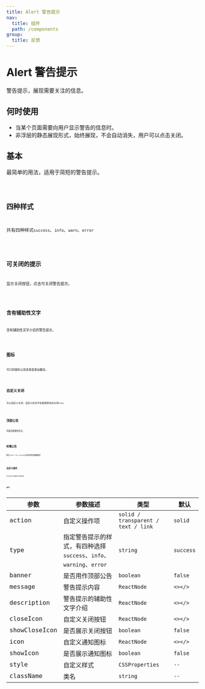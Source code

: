 ```yaml
---
title: Alert 警告提示
nav:
  title: 组件
  path: /components
group:
  title: 反馈
---
```


# Alert 警告提示

警告提示，展现需要关注的信息。

## 何时使用
* 当某个页面需要向用户显示警告的信息时。
* 非浮层的静态展现形式，始终展现，不会自动消失，用户可以点击关闭。

## 基本

最简单的用法，适用于简短的警告提示。

<code src="./demo/basic.tsx"/>

## 四种样式

共有四种样式`success`、`info`、`warn`、`error`

<code src="./demo/type.tsx"/>

## 可关闭的提示

显示关闭按钮，点击可关闭警告提示。

<code src="./demo/canClose.tsx"/>

## 含有辅助性文字

含有辅助性文字介绍的警告提示。

<code src="./demo/description.tsx"/>

## 图标

可口的图标让信息类型更加醒目。

<code src="./demo/icon.tsx"/>

## 自定义关闭

可以自定义关闭，自定义的文字会替换原先的关闭`Icon`。

<code src="./demo/customClose.tsx"/>

## 顶部公告

页面顶部通告形式。

<code src='./demo/banner.tsx'/>

## 轮播公告

配合`react-fast-marquee`实现消息轮播通知栏

<code src='./demo/marquee.tsx'/>

## 自定义操作

可以在右上角自定义操作项。

<code src='./demo/action.tsx'/>

## API


| 参数        | 参数描述      | 类型                                       | 默认   |
| ----------- | ---------------- | ------------------------------------------ | --------- |
| action        | 自定义操作项	         | `solid / transparent / text / link`         | `solid` |
| type    | 指定警告提示的样式，有四种选择 `success`、`info`、`warning`、`error`         | `string`                                  | `success`   |
| banner      | 是否用作顶部公告   | `boolean`                   | `false`   |
| message     | 警告提示内容         |               `ReactNode`                | `<></>`   |
| description        | 警告提示的辅助性文字介绍          |           `ReactNode`               | `<></>`   |
| closeIcon        | 自定义关闭按钮         | `ReactNode`                                | `<></>`   |
| showCloseIcon | 是否展示关闭按钮 | `boolean`                                 | `false`      |
| icon | 自定义通知图标 | `ReactNode`                                 | `<></>`      |
| showIcon | 是否展示通知图标 | `boolean`                                 | `false`      |
| style     | 自定义样式  | `CSSProperties` | `--`    |
| className | 类名        | `string`        | `--`    |

